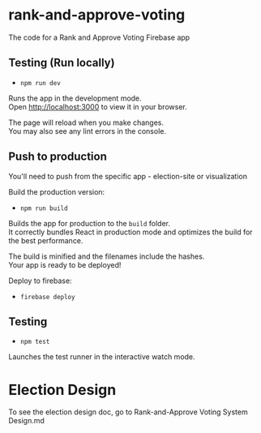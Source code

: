 # rank-and-approve-voting

The code for a Rank and Approve Voting Firebase app

## Testing (Run locally)

- `npm run dev`

Runs the app in the development mode.\
Open [http://localhost:3000](http://localhost:3000) to view it in your browser.

The page will reload when you make changes.\
You may also see any lint errors in the console.

## Push to production

You'll need to push from the specific app - election-site or visualization

Build the production version:

- `npm run build`

Builds the app for production to the `build` folder.\
It correctly bundles React in production mode and optimizes the build for the best performance.

The build is minified and the filenames include the hashes.\
Your app is ready to be deployed!

Deploy to firebase:

- `firebase deploy`

## Testing

- `npm test`

Launches the test runner in the interactive watch mode.

# Election Design

To see the election design doc, go to Rank-and-Approve Voting System Design.md
